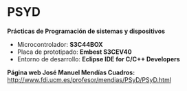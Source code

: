 # PSYD

<strong> Prácticas de Programación de sistemas y dispositivos </strong>
<ul>
  <li>Microcontrolador: <strong>S3C44BOX</strong></li>
  <li>Placa de prototipado: <strong>Embest S3CEV40</strong></li>
  <li>Entorno de desarrollo: <strong>Eclipse IDE for C/C++ Developers</strong></li>
</ul>




<strong>Página web José Manuel Mendías Cuadros:</strong> </br>
http://www.fdi.ucm.es/profesor/mendias/PSyD/PSyD.html
